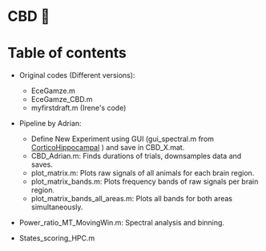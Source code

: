 # CBD 🌿

# Table of contents

 * Original codes (Different versions):
   * EceGamze.m
   * EceGamze_CBD.m
   * myfirstdraft.m (Irene's code)

 * Pipeline by Adrian:
   * Define New Experiment using GUI (gui_spectral.m from [CorticoHippocampal](https://github.com/Aleman-Z/CorticoHippocampal) ) and save in CBD_X.mat.
   * CBD_Adrian.m: Finds durations of trials, downsamples data and saves.
   * plot_matrix.m: Plots raw signals of all animals for each brain region.
   * plot_matrix_bands.m: Plots frequency bands of raw signals per brain region.
   * plot_matrix_bands_all_areas.m: Plots all bands for both areas simultaneously.   
   
 
 * Power_ratio_MT_MovingWin.m: Spectral analysis and binning.  
 * States_scoring_HPC.m


  
 
